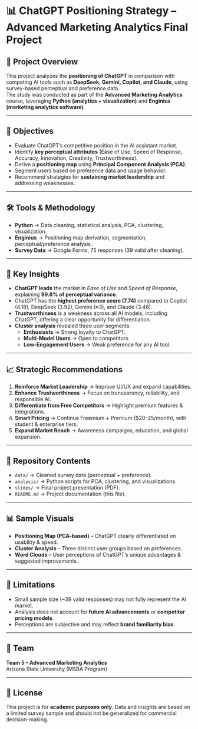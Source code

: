 # 📊 ChatGPT Positioning Strategy – Advanced Marketing Analytics Final Project

## 📌 Project Overview
This project analyzes the **positioning of ChatGPT** in comparison with competing AI tools such as **DeepSeek, Gemini, Copilot, and Claude**, using survey-based perceptual and preference data.  
The study was conducted as part of the **Advanced Marketing Analytics** course, leveraging **Python (analytics + visualization)** and **Enginius (marketing analytics software)**.

---

## 🎯 Objectives
- Evaluate ChatGPT’s competitive position in the AI assistant market.  
- Identify **key perceptual attributes** (Ease of Use, Speed of Response, Accuracy, Innovation, Creativity, Trustworthiness).  
- Derive a **positioning map** using **Principal Component Analysis (PCA)**.  
- Segment users based on preference data and usage behavior.  
- Recommend strategies for **sustaining market leadership** and addressing weaknesses.

---

## 🛠 Tools & Methodology
- **Python** → Data cleaning, statistical analysis, PCA, clustering, visualization.  
- **Enginius** → Positioning map derivation, segmentation, perceptual/preference analysis.  
- **Survey Data** → Google Forms, 75 responses (39 valid after cleaning).  

---

## 🔑 Key Insights
- **ChatGPT leads** the market in *Ease of Use* and *Speed of Response*, explaining **99.8% of perceptual variance**.  
- ChatGPT has the **highest preference score (7.74)** compared to Copilot (4.18), DeepSeek (3.92), Gemini (≈3), and Claude (3.46).  
- **Trustworthiness** is a weakness across all AI models, including ChatGPT, offering a clear opportunity for differentiation.  
- **Cluster analysis** revealed three user segments:  
  - **Enthusiasts** → Strong loyalty to ChatGPT.  
  - **Multi-Model Users** → Open to competitors.  
  - **Low-Engagement Users** → Weak preference for any AI tool.  

---

## 📈 Strategic Recommendations
1. **Reinforce Market Leadership** → Improve UI/UX and expand capabilities.  
2. **Enhance Trustworthiness** → Focus on transparency, reliability, and responsible AI.  
3. **Differentiate from Free Competitors** → Highlight premium features & integrations.  
4. **Smart Pricing** → Continue Freemium + Premium ($20–25/month), with student & enterprise tiers.  
5. **Expand Market Reach** → Awareness campaigns, education, and global expansion.  

---

## 📂 Repository Contents
- `data/` → Cleaned survey data (perceptual + preference).  
- `analysis/` → Python scripts for PCA, clustering, and visualizations.  
- `slides/` → Final project presentation (PDF).  
- `README.md` → Project documentation (this file).  

---

## 📊 Sample Visuals
- **Positioning Map (PCA-based)** – ChatGPT clearly differentiated on usability & speed.  
- **Cluster Analysis** – Three distinct user groups based on preferences.  
- **Word Clouds** – User perceptions of ChatGPT’s unique advantages & suggested improvements.  

---

## 🚧 Limitations
- Small sample size (~39 valid responses) may not fully represent the AI market.  
- Analysis does not account for **future AI advancements** or **competitor pricing models**.  
- Perceptions are subjective and may reflect **brand familiarity bias**.  

---

## 👥 Team
**Team 5 – Advanced Marketing Analytics**  
Arizona State University (MSBA Program)  

---

## 📜 License
This project is for **academic purposes only**. Data and insights are based on a limited survey sample and should not be generalized for commercial decision-making.
